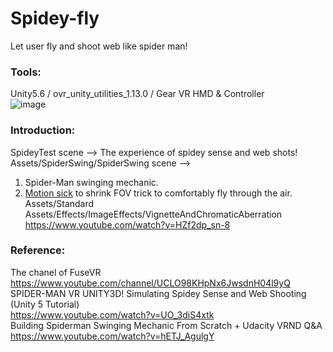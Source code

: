 # Spidey-fly
Let user fly and shoot web like spider man!<br>
### Tools: <br>
Unity5.6 / ovr_unity_utilities_1.13.0 / Gear VR HMD & Controller <br>
![image](http://www.samsung.com/global/galaxy/gear-vr/images/buy-now_banner_gear-vr.png)
### Introduction: <br>
SpideyTest scene -->  The experience of spidey sense and web shots! <br>
Assets/SpiderSwing/SpiderSwing scene -->
1. Spider-Man swinging mechanic. <br>
2. [Motion sick](https://www.youtube.com/watch?v=lHzCmfuJYa4) to shrink FOV trick to comfortably fly through the air.<br>
Assets/Standard Assets/Effects/ImageEffects/VignetteAndChromaticAberration<br>
https://www.youtube.com/watch?v=HZf2dp_sn-8 <br>

### Reference: <br>
The chanel of FuseVR<br>
https://www.youtube.com/channel/UCLO98KHpNx6JwsdnH04l9yQ <br>
SPIDER-MAN VR UNITY3D! Simulating Spidey Sense and Web Shooting (Unity 5 Tutorial)<br> 
https://www.youtube.com/watch?v=UO_3diS4xtk  <br>
Building Spiderman Swinging Mechanic From Scratch + Udacity VRND Q&A<br> 
https://www.youtube.com/watch?v=hETJ_AgulgY  <br>

